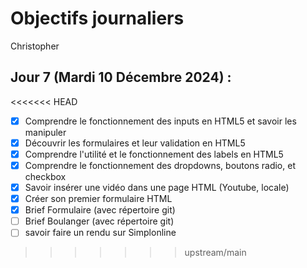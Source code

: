 # Objectifs journaliers

Christopher

## Jour 7 (Mardi 10 Décembre 2024) :

<<<<<<< HEAD
- [x] Comprendre le fonctionnement des inputs en HTML5 et savoir les manipuler
- [x] Découvrir les formulaires et leur validation en HTML5
- [x] Comprendre l'utilité et le fonctionnement des labels en HTML5
- [x] Comprendre le fonctionnement des dropdowns, boutons radio, et checkbox
- [x] Savoir insérer une vidéo dans une page HTML (Youtube, locale)
- [x] Créer son premier formulaire HTML
- [x] Brief Formulaire (avec répertoire git)
- [ ] Brief Boulanger  (avec répertoire git)
- [ ] savoir faire un rendu sur Simplonline
>>>>>>> upstream/main

